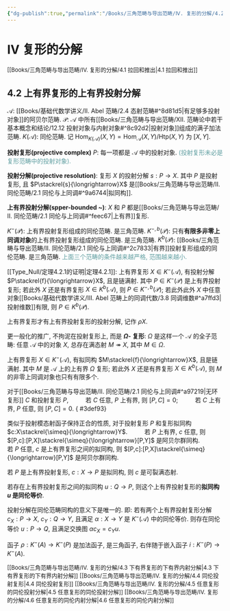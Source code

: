 ```yaml
---
{"dg-publish":true,"permalink":"/Books/三角范畴与导出范畴/Ⅳ. 复形的分解/4.2 上有界复形的上有界投射分解/","dgPassFrontmatter":true,"created":"2024-08-05T11:25:21.594+08:00","updated":"2024-08-29T14:49:33.038+08:00"}
---
```


# Ⅳ 复形的分解

<font size="2"> [[Books/三角范畴与导出范畴/Ⅳ. 复形的分解/4.1 拉回和推出\|4.1 拉回和推出]] </font>
## 4.2 上有界复形的上有界投射分解

 $\mathcal{A}:$ [[Books/基础代数学讲义/Ⅱ. Abel 范畴/2.4 态射范畴#^8d81d5\|有足够多投射对象]]的阿贝尔范畴.
 $\mathcal{P}:$  $\mathcal{A}$ 中所有[[Books/三角范畴与导出范畴/Ⅻ. 范畴论中若干基本概念和结论/12.12 投射对象与内射对象#^8c92d2\|投射对象]]组成的满子加法范畴.
$K(\mathcal{A})$: 同伦范畴.
记 $\operatorname{Hom}_{K(\mathcal{A})}(X,Y)=\operatorname{Hom}_\mathcal{A}(X,Y)/\mathrm{Htp}(X,Y)$ 为 $[X,Y]$.

**投射复形(projective complex)** $P$: 每一项都是 $\mathcal{A}$ 中的投射对象. <font color=CadetBlue>(投射复形未必是复形范畴中的投射对象).</font>

**投射分解(projective resolution)**: 复形 $X$ 的投射分解 $s:P\rightarrow X$. 其中 $P$ 是投射复形, 且 $P\stackrel{s}{\longrightarrow}X$ 是[[Books/三角范畴与导出范畴/Ⅱ. 同伦范畴/2.1 同伦与上同调#^9a6744\|拟同构]].

**上有界投射分解(spper-bounded ~)**: $X$ 和 $P$ 都是[[Books/三角范畴与导出范畴/Ⅱ. 同伦范畴/2.1 同伦与上同调#^feec67\|上有界]]复形.

$K^-(\mathcal{P})$: 上有界投射复形组成的同伦范畴. 是三角范畴.
$K^{-,b}(\mathcal{P})$: 只有**有限多非零上同调对象**的上有界投射复形组成的同伦范畴. 是三角范畴.
$K^b(\mathcal{P})$: [[Books/三角范畴与导出范畴/Ⅱ. 同伦范畴/2.1 同伦与上同调#^2c7833\|有界]]投射复形组成的同伦范畴. 是三角范畴.
<font color=CadetBlue>上面三个范畴的条件越来越严格, 范围越来越小.</font>

[[Type_Null/定理4.2.1的证明\|定理4.2.1]]: 上有界复形 $X \in K^-(\mathcal{A})$, 有投射分解 $P\stackrel{f}{\longrightarrow}X$, 且是链满射. 其中 $P \in K^-(\mathcal{P})$ 是上有界投射复形;
若此外 $X$ 还是有界复形 $X \in K^b(\mathcal{A})$, 则 $P \in K^{-,b}(\mathcal{P})$;
若此外此外 $X$ 中任意对象[[Books/基础代数学讲义/Ⅲ. Abel 范畴上的同调代数/3.8 同调维数#^a7ffd3\|投射维数]]有限, 则 $P \in K^b(\mathcal{P})$.

上有界复形才有上有界投射复形的投射分解, 记作 $\rho X$.

更一般化的推广, 不拘泥在投射复形上, 而是 **$\Omega$- 复形**:  $\Omega$ 是这样一个 $\mathcal{A}$ 的全子范畴: 任意 $\mathcal{A}$ 中的对象 $X$, 总存在满态射 $M\twoheadrightarrow X$, 其中 $M \in \Omega$.

上有界复形 $X \in K^-(\mathcal{A})$, 有拟同构 $M\stackrel{f}{\longrightarrow}X$, 且是链满射. 其中 $M$ 是 $\mathcal{A}$ 上的上有界 $\Omega$ 复形;
若此外 $X$ 还是有界复形 $X \in K^b(\mathcal{A})$, 则 $M$ 的非零上同调对象也只有有限多个.

对于[[Books/三角范畴与导出范畴/Ⅱ. 同伦范畴/2.1 同伦与上同调#^a97219\|无环复形]] $C$ 和投射复形 $P$,
$\qquad$ 若 $C$ 任意, $P$ 上有界, 则 $[P,C]=0$;
$\qquad$ 若 $C$ 上有界, $P$ 任意, 则 $[P,C]=0$.
{ #3def93}


类似于投射模态射函子保持正合的性质, 对于投射复形 $P$ 和复形拟同构 $c:X\stackrel{\simeq}{\longrightarrow}Y$.
$\qquad$ 若 $P$ 上有界,  $c$ 任意, 则 $[P,c]:[P,X]\stackrel{\simeq}{\longrightarrow}[P,Y]$ 是阿贝尔群同构.
$\qquad$ 若 $P$ 任意, $c$ 是上有界复形之间的拟同构, 则 $[P,c]:[P,X]\stackrel{\simeq}{\longrightarrow}[P,Y]$ 是阿贝尔群同构.

若 $P$ 是上有界投射复形,  $c:X\rightarrow P$ 是拟同构, 则 $c$ 是可裂满态射.

若存在上有界投射复形之间的拟同构 $u:Q\rightarrow P$, 则这个上有界投射复形的**拟同构 $u$ 是同伦等价**. 

投射分解在同伦范畴同构的意义下是唯一的. 即: 若有两个上有界投射复形分解 $c_X:P\rightarrow X$,  $c_Y:Q\rightarrow Y$, 且满足 $\alpha:X\rightarrow Y$ 是 $K^-(\mathcal{A})$ 中的同伦等价. 则存在同伦等价 $u:P\rightarrow Q$, 且满足交换图 $\alpha c_X=c_Y u$.

函子 $\rho:K^-(A)\rightarrow K^-(P)$ 是加法函子, 是三角函子, 右伴随于嵌入函子 $i:K^-(P)\rightarrow K^-(A)$.


<font size="2"> [[Books/三角范畴与导出范畴/Ⅳ. 复形的分解/4.3 下有界复形的下有界内射分解\|4.3 下有界复形的下有界内射分解]] </font>
<font size="2"> [[Books/三角范畴与导出范畴/Ⅳ. 复形的分解/4.4 同伦投射复形\|4.4 同伦投射复形]]  </font>
<font size="2"> [[Books/三角范畴与导出范畴/Ⅳ. 复形的分解/4.5 任意复形的同伦投射分解\|4.5 任意复形的同伦投射分解]]  </font>
<font size="2"> [[Books/三角范畴与导出范畴/Ⅳ. 复形的分解/4.6 任意复形的同伦内射分解\|4.6 任意复形的同伦内射分解]]  </font>